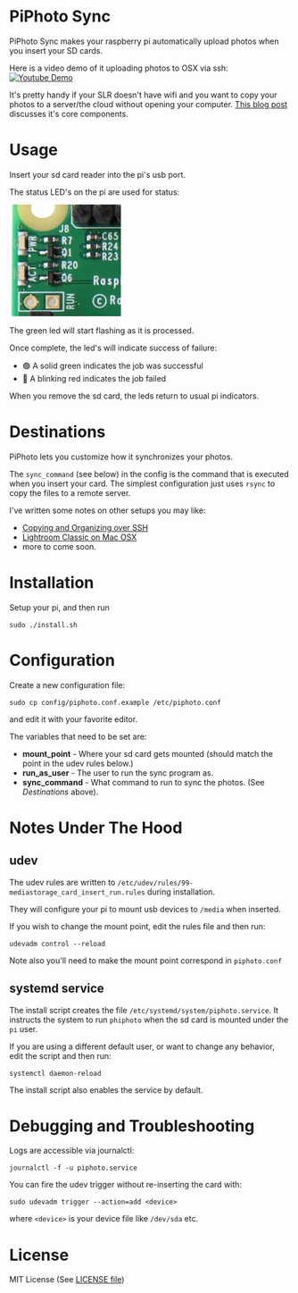 # PiPhoto Sync

PiPhoto Sync makes your raspberry pi automatically upload photos when you insert your SD cards.

Here is a video demo of it uploading photos to OSX via ssh:
[![Youtube Demo](https://img.youtube.com/vi/_iZTsNLnoRM/0.jpg)](https://www.youtube.com/watch?v=_iZTsNLnoRM)

It's pretty handy if your SLR doesn't have wifi and you want to copy your photos to a server/the cloud without opening your computer. [This blog post](https://lou.dev/blog/2020/piphoto/) discusses it's core components.

# Usage

Insert your sd card reader into the pi's usb port.

The status LED's on the pi are used for status:

![Image of Pi LEDs](assets/pi2.jpg)

The green led will start flashing as it is processed.

Once complete, the led's will indicate success of failure:
* :green_circle: A solid green indicates the job was successful
* :red_circle: A blinking red indicates the job failed

When you remove the sd card, the leds return to usual pi indicators.

# Destinations

PiPhoto lets you customize how it synchronizes your photos.

The `sync_command` (see below) in the config is the command that is executed when you insert your card. The simplest configuration just uses `rsync` to copy the files to a remote server.

I've written some notes on other setups you may like:

* [Copying and Organizing over SSH](destinations/ssh-copy-and-organize/README.md)
* [Lightroom Classic on Mac OSX](destinations/osx-lightroom-classic/README.md)
* more to come soon.

# Installation
Setup your pi, and then run
```
sudo ./install.sh
```

# Configuration

Create a new configuration file:
```
sudo cp config/piphoto.conf.example /etc/piphoto.conf
```
and edit it with your favorite editor.

The variables that need to be set are:
* **mount_point** - Where your sd card gets mounted (should match the point in the udev rules below.)
* **run_as_user** - The user to run the sync program as.
* **sync_command** - What command to run to sync the photos. (See _Destinations_ above).

# Notes Under The Hood

## udev
The udev rules are written to `/etc/udev/rules/99-mediastorage_card_insert_run.rules` during installation. 

They will configure your pi to mount usb devices to `/media` when inserted.

If you wish to change the mount point, edit the rules file and then run:
```
udevadm control --reload
```
Note also you'll need to make the mount point correspond in `piphoto.conf`

## systemd service
The install script creates the file `/etc/systemd/system/piphoto.service`. It instructs the system to run `phiphoto` when the sd card is mounted under the `pi` user.

If you are using a different default user, or want to change any behavior, edit the script and then run:

```
systemctl daemon-reload
```

The install script also enables the service by default.

# Debugging and Troubleshooting
Logs are accessible via journalctl:
```
journalctl -f -u piphoto.service
```

You can fire the udev trigger without re-inserting the card with:
```
sudo udevadm trigger --action=add <device>
```
where `<device>` is your device file like `/dev/sda` etc.

# License
MIT License (See [LICENSE file](LICENSE))